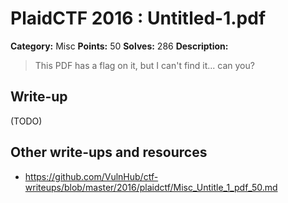 # PlaidCTF 2016 : Untitled-1.pdf

**Category:** Misc
**Points:** 50
**Solves:** 286
**Description:**

> This PDF has a flag on it, but I can't find it... can you?

## Write-up

(TODO)

## Other write-ups and resources

* <https://github.com/VulnHub/ctf-writeups/blob/master/2016/plaidctf/Misc_Untitle_1_pdf_50.md>
